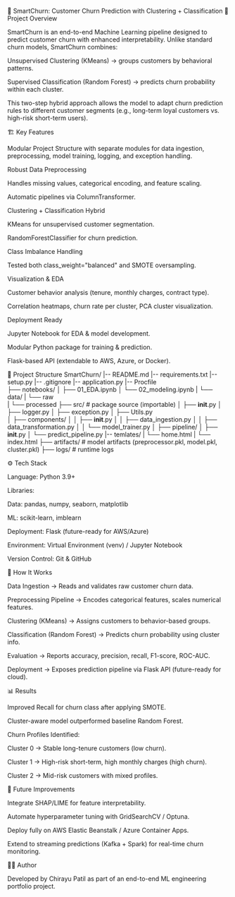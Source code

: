 📌 SmartChurn: Customer Churn Prediction with Clustering + Classification
📖 Project Overview

SmartChurn is an end-to-end Machine Learning pipeline designed to predict customer churn with enhanced interpretability.
Unlike standard churn models, SmartChurn combines:

Unsupervised Clustering (KMeans) → groups customers by behavioral patterns.

Supervised Classification (Random Forest) → predicts churn probability within each cluster.

This two-step hybrid approach allows the model to adapt churn prediction rules to different customer segments (e.g., long-term loyal customers vs. high-risk short-term users).

🏗️ Key Features

Modular Project Structure with separate modules for data ingestion, preprocessing, model training, logging, and exception handling.

Robust Data Preprocessing

Handles missing values, categorical encoding, and feature scaling.

Automatic pipelines via ColumnTransformer.

Clustering + Classification Hybrid

KMeans for unsupervised customer segmentation.

RandomForestClassifier for churn prediction.

Class Imbalance Handling

Tested both class_weight="balanced" and SMOTE oversampling.

Visualization & EDA

Customer behavior analysis (tenure, monthly charges, contract type).

Correlation heatmaps, churn rate per cluster, PCA cluster visualization.

Deployment Ready

Jupyter Notebook for EDA & model development.

Modular Python package for training & prediction.

Flask-based API (extendable to AWS, Azure, or Docker).

📂 Project Structure
SmartChurn/
|-- README.md
|-- requirements.txt
|-- setup.py
|-- .gitignore
|-- application.py
|-- Procfile               
├── notebooks/
│   ├── 01_EDA.ipynb
│   └── 02_modeling.ipynb
|   └── data/
|        └── raw                      
|        └── processed
├── src/                          # package source (importable)
│   ├── __init__.py
│   ├── logger.py
│   ├── exception.py
│   ├── Utils.py                 
│   ├── components/
│   │   ├── __init__.py
│   │   ├── data_ingestion.py
│   │   ├── data_transformation.py
│   │   └── model_trainer.py
│   ├── pipeline/
│       ├── __init__.py
│       └── predict_pipeline.py
|-- temlates/
|   └── home.html
|   └── index.html
├── artifacts/                     # model artifacts (preprocessor.pkl, model.pkl, cluster.pkl)
├── logs/                          # runtime logs


⚙️ Tech Stack

Language: Python 3.9+

Libraries:

Data: pandas, numpy, seaborn, matplotlib

ML: scikit-learn, imblearn

Deployment: Flask (future-ready for AWS/Azure)

Environment: Virtual Environment (venv) / Jupyter Notebook

Version Control: Git & GitHub

🚀 How It Works

Data Ingestion → Reads and validates raw customer churn data.

Preprocessing Pipeline → Encodes categorical features, scales numerical features.

Clustering (KMeans) → Assigns customers to behavior-based groups.

Classification (Random Forest) → Predicts churn probability using cluster info.

Evaluation → Reports accuracy, precision, recall, F1-score, ROC-AUC.

Deployment → Exposes prediction pipeline via Flask API (future-ready for cloud).

📊 Results

Improved Recall for churn class after applying SMOTE.

Cluster-aware model outperformed baseline Random Forest.

Churn Profiles Identified:

Cluster 0 → Stable long-tenure customers (low churn).

Cluster 1 → High-risk short-term, high monthly charges (high churn).

Cluster 2 → Mid-risk customers with mixed profiles.

🔮 Future Improvements

Integrate SHAP/LIME for feature interpretability.

Automate hyperparameter tuning with GridSearchCV / Optuna.

Deploy fully on AWS Elastic Beanstalk / Azure Container Apps.

Extend to streaming predictions (Kafka + Spark) for real-time churn monitoring.

👨‍💻 Author

Developed by Chirayu Patil as part of an end-to-end ML engineering portfolio project.